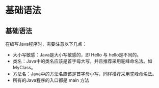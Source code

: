 # 基础语法

## 基础语法

在编写Java程序时，需要注意以下几点：

- 大小写敏感：Java是大小写敏感的，即 Hello 与 hello是不同的。
- 类名：Java中的类名应该是首字母大写，并且推荐采用驼峰命名法。如MyClass。
- 方法名：Java中的方法名应该是首字母小写，同样推荐采用驼峰命名法。
- 所有的Java程序的入口都是 main 方法